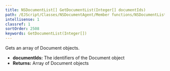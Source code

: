 ```yaml
---
title: NSDocumentList[] GetDocumentList(Integer[] documentIds)
path: /EJScript/Classes/NSDocumentAgent/Member functions/NSDocumentList[] GetDocumentList(Integer[] p_0)
intellisense: 1
classref: 1
sortOrder: 2508
keywords: GetDocumentList(Integer[])
---
```



Gets an array of Document objects.



* **documentIds:** The identifiers of the Document object
* **Returns:** Array of Document objects


